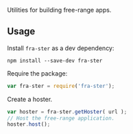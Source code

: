 Utilities for building free-range apps.

## Usage

Install `fra-ster` as a dev dependency:

```shell
npm install --save-dev fra-ster
```

Require the package:

```javascript
var fra-ster = require('fra-ster');
```

Create a hoster.

```javascript
var hoster = fra-ster.getHoster( url );
// Host the free-range application.
hoster.host();
```